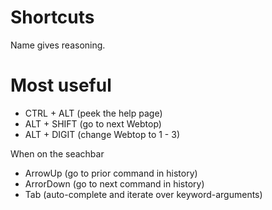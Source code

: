 # Shortcuts
Name gives reasoning.

# Most useful
- CTRL + ALT    (peek the help page)
- ALT + SHIFT   (go to next Webtop)
- ALT + DIGIT   (change Webtop to 1 - 3)

When on the seachbar
- ArrowUp       (go to prior command in history)
- ArrorDown     (go to next command in history)
- Tab           (auto-complete and iterate over keyword-arguments)

